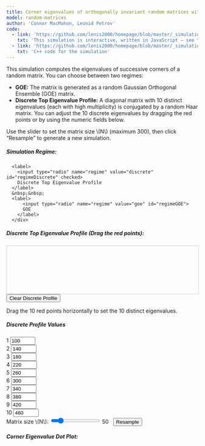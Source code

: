 ```yaml
---
title: Corner eigenvalues of orthogonally invariant random matrices with fixed spectrum
model: random-matrices
author: 'Connor MacMahon, Leonid Petrov'
code:
  - link: 'https://github.com/lenis2000/homepage/blob/master/_simulations/random-matrices/2025-02-04-unitary-corners.md'
    txt: 'This simulation is interactive, written in JavaScript – see the source code of this page at the link'
  - link: 'https://github.com/lenis2000/homepage/blob/master/_simulations/random-matrices/2025-02-04-unitary-corners.cpp'
    txt: 'C++ code for the simulation'
---
```


<script src="{{site.url}}/js/d3.v7.min.js"></script>
<script src="{{site.url}}/js/2025-02-04-unitary-corners.js"></script>

<div class="row">
  <div class="col-12 mb-3">
    <p>
      This simulation computes the eigenvalues of successive corners of a random matrix.
      You can choose between two regimes:
    </p>
    <ul>
      <li>
        <strong>GOE:</strong> The matrix is generated as a random Gaussian Orthogonal Ensemble (GOE) matrix.
      </li>
      <li>
        <strong>Discrete Top Eigenvalue Profile:</strong> A diagonal matrix with 10 distinct eigenvalues (each with high multiplicity) is conjugated by a random Haar matrix.
        You can adjust the 10 discrete eigenvalues by dragging the red points or by using the numeric fields below.
      </li>
    </ul>
    <p>
      Use the slider to set the matrix size \(N\) (maximum 300), then click “Resample” to generate a new simulation.
    </p>
  </div>
</div>

<div class="row">
  <div class="col-12">
      <h5>Simulation Regime:</h5>
      <div class="mb-3">

      <label>
        <input type="radio" name="regime" value="discrete" id="regimeDiscrete" checked>
        Discrete Top Eigenvalue Profile
      </label>
      &nbsp;&nbsp;
      <label>
          <input type="radio" name="regime" value="goe" id="regimeGOE">
          GOE
        </label>
      </div>
  </div>
</div>

<!-- Discrete density plot container with responsive SVG -->
<div class="row" id="discreteDensityContainer">
  <div class="col-12">
      <h5>Discrete Top Eigenvalue Profile (Drag the red points):</h5>
      <!-- The SVG now uses a viewBox and 100% width so that it fits Bootstrap’s grid -->
      <svg id="discreteDensitySVG" viewBox="0 0 600 150" style="border:1px solid #ccc; width: 100%; height: auto;"></svg>
      <button id="clearDensityBtn" class="btn btn-secondary mt-2">Clear Discrete Profile</button>
      <p class="mt-2">
        Drag the 10 red points horizontally to set the 10 distinct eigenvalues.
      </p>
  </div>
</div>

<!-- New row: Numeric input fields for the discrete profile -->
<div class="row" id="discreteFieldsContainer">
  <div class="col-12">
    <h5>Discrete Profile Values</h5>
    <div class="row">
      <!-- Here we create 10 numeric fields.
           On larger screens each will take a small column (col-md-1) while on extra-small screens they take half the width (col-6). -->
           <div class="col-4 col-md-1 mb-2 text-center">
              <label for="discreteField0" class="form-label">1</label>
              <input type="number" id="discreteField0" class="form-control" step="10" value="100" style="width: 5em">
           </div>
           <div class="col-4 col-md-1 mb-2 text-center">
              <label for="discreteField1" class="form-label">2</label>
              <input type="number" id="discreteField1" class="form-control" step="10" value="140" style="width: 5em">
           </div>
           <div class="col-4 col-md-1 mb-2 text-center">
              <label for="discreteField2" class="form-label">3</label>
              <input type="number" id="discreteField2" class="form-control" step="10" value="180" style="width: 5em">
           </div>
           <div class="col-4 col-md-1 mb-2 text-center">
              <label for="discreteField3" class="form-label">4</label>
              <input type="number" id="discreteField3" class="form-control" step="10" value="220" style="width: 5em">
           </div>
           <div class="col-4 col-md-1 mb-2 text-center">
              <label for="discreteField4" class="form-label">5</label>
              <input type="number" id="discreteField4" class="form-control" step="10" value="260" style="width: 5em">
           </div>
           <div class="col-4 col-md-1 mb-2 text-center">
              <label for="discreteField5" class="form-label">6</label>
              <input type="number" id="discreteField5" class="form-control" step="10" value="300" style="width: 5em">
           </div>
           <div class="col-4 col-md-1 mb-2 text-center">
              <label for="discreteField6" class="form-label">7</label>
              <input type="number" id="discreteField6" class="form-control" step="10" value="340" style="width: 5em">
           </div>
           <div class="col-4 col-md-1 mb-2 text-center">
              <label for="discreteField7" class="form-label">8</label>
              <input type="number" id="discreteField7" class="form-control" step="10" value="380" style="width: 5em">
           </div>
           <div class="col-4 col-md-1 mb-2 text-center">
              <label for="discreteField8" class="form-label">9</label>
              <input type="number" id="discreteField8" class="form-control" step="10" value="420" style="width: 5em">
           </div>
           <div class="col-4 col-md-1 mb-2 text-center">
              <label for="discreteField9" class="form-label">10</label>
              <input type="number" id="discreteField9" class="form-control" step="10" value="460" style="width: 5em">
           </div>
         </div>
       </div>
     </div>

<!-- Only one button: Resample -->
<div class="row">
  <div class="col-12 col-lg-8">
    <div class="controls mb-3">
      <label for="nInput">Matrix size \(N\):</label>
      <input id="nInput" type="range" min="2" max="300" step="1" value="50" />
      <span id="nValue">50</span>&nbsp;&nbsp;
      <button id="resampleBtn" class="btn btn-primary">Resample</button>
    </div>
  </div>
</div>

<div class="row">
  <div class="col-12">
      <h5>Corner Eigenvalue Dot Plot:</h5>
      <svg id="cornerEigenvalsPlot" width="100%" style="min-height: 500px;"></svg>
  </div>
</div>

<script>
// NOTE: We do not declare "Module" here because it is provided by the Emscripten module.

let computedData = [];
let currentN = 50;
// Persistent allocation for discrete mode: a buffer for 10 doubles (80 bytes).
let discreteBufferPtr = null;

const discreteSVG = d3.select("#discreteDensitySVG");
const numDiscretePoints = 10;
let discretePoints = d3.range(numDiscretePoints).map(i => ({ x: 100 + i * 40, y: 75 }));

// Function to update the red circles in the discrete density plot.
// Also updates the numeric fields.
function updateDiscreteDrawing() {
    const circles = discreteSVG.selectAll("circle").data(discretePoints);
    circles.enter().append("circle")
        .attr("r", 5)
        .attr("fill", "red")
        .call(d3.drag()
            .on("drag", function(event, d) {
                // Clamp the x coordinate between 0 and 600.
                d.x = Math.max(0, Math.min(600, event.x));
                d3.select(this).attr("cx", d.x);
                updateDiscreteFields();
            })
        )
        .merge(circles)
        .attr("cx", d => d.x)
        .attr("cy", d => d.y);
    circles.exit().remove();
    updateDiscreteFields();
}

// Update the numeric fields to match the current discretePoints values.
function updateDiscreteFields() {
    discretePoints.forEach((pt, i) => {
        const field = document.getElementById("discreteField" + i);
        if (field) {
            field.value = pt.x.toFixed(1);
        }
    });
}

function updateRegimeDisplay() {
    if (document.getElementById("regimeGOE").checked) {
        d3.select("#discreteDensityContainer").style("display", "none");
        d3.select("#discreteFieldsContainer").style("display", "none");
    } else {
        d3.select("#discreteDensityContainer").style("display", "block");
        d3.select("#discreteFieldsContainer").style("display", "block");
        updateDiscreteDrawing();
    }
}
document.getElementById("regimeGOE").addEventListener("change", updateRegimeDisplay);
document.getElementById("regimeDiscrete").addEventListener("change", updateRegimeDisplay);

document.getElementById("clearDensityBtn").addEventListener("click", () => {
    discretePoints = d3.range(numDiscretePoints).map(i => ({ x: 100 + i * 40, y: 75 }));
    updateDiscreteDrawing();
});

// Set up change listeners for the numeric input fields so that when a field is modified,
// the corresponding discrete point is updated and the drawing is refreshed.
for (let i = 0; i < numDiscretePoints; i++) {
    const field = document.getElementById("discreteField" + i);
    if (field) {
        field.addEventListener("change", function() {
            discretePoints[i].x = parseFloat(this.value);
            updateDiscreteDrawing();
        });
    }
}

async function initWasm() {
    try {
        await new Promise(resolve => {
            if (Module.ready) resolve();
            else Module.onRuntimeInitialized = resolve;
        });
        document.getElementById("nInput").value = 50;
        document.getElementById("nValue").textContent = 50;
        updateRegimeDisplay();
        updateDiscreteDrawing();
        // Allocate persistent buffer for discrete mode (10 doubles) once.
        const malloc = Module["malloc"] || Module._malloc;
        discreteBufferPtr = malloc(10 * Float64Array.BYTES_PER_ELEMENT);
        updateSimulation();
    } catch (error) {
        document.body.innerHTML += `<p style="color: red">Error loading WASM: ${error.message}</p>`;
    }
}

function updateSimulation() {
    const N = parseInt(document.getElementById("nInput").value, 10);
    currentN = N;
    const totalPoints = N * (N + 1) / 2;
    let ptr;
    if (document.getElementById("regimeGOE").checked) {
         ptr = Module._computeCornerEigenvalues(N);
    } else {
         // Sort the discrete eigenvalues from the numeric fields (via discretePoints.x).
         let sortedPoints = discretePoints.map(d => d.x).sort((a, b) => a - b);
         let eigenArray = new Float64Array(sortedPoints);
         // Use the persistent discreteBufferPtr.
         Module.HEAPF64.set(eigenArray, discreteBufferPtr / 8);
         ptr = Module._computeCornerEigenvaluesDiscrete(N, discreteBufferPtr);
    }
    const expectedBytes = 2 * totalPoints * 8;
    if (ptr + expectedBytes > Module.HEAPF64.buffer.byteLength) {
        return;
    }
    computedData = Array.from(new Float64Array(Module.HEAPF64.buffer, ptr, 2 * totalPoints));
    drawCornerEigenvaluePlot(computedData, N);
}

function drawCornerEigenvaluePlot(points, N) {
    const svg = d3.select("#cornerEigenvalsPlot");
    svg.selectAll("*").remove();
    const totalPoints = points.length / 2;
    const data = [];
    for (let i = 0; i < totalPoints; i++) {
        data.push({ corner: points[2 * i], eigen: points[2 * i + 1] });
    }
    const margin = { top: 20, right: 30, bottom: 40, left: 50 };
    const width = svg.node().getBoundingClientRect().width;
    const height = svg.node().getBoundingClientRect().height;
    const xScale = d3.scaleLinear()
        .domain(d3.extent(data, d => d.eigen))
        .nice()
        .range([margin.left, width - margin.right]);
    const yScale = d3.scaleLinear()
        .domain([0, N])
        .nice()
        .range([height - margin.bottom, margin.top]);
    const xAxis = d3.axisBottom(xScale);
    const yAxis = d3.axisLeft(yScale);
    svg.append("g")
        .attr("transform", `translate(0,${height - margin.bottom})`)
        .call(xAxis);
    svg.append("g")
        .attr("transform", `translate(${margin.left},0)`)
        .call(yAxis);
    svg.append("g")
        .selectAll("circle")
        .data(data)
        .join("circle")
        .attr("cx", d => xScale(d.eigen))
        .attr("cy", d => yScale(d.corner))
        .attr("r", 1.5)
        .attr("fill", "#00204E");
}

document.getElementById("resampleBtn").addEventListener("click", updateSimulation);
document.getElementById("nInput").addEventListener("input", e => {
    document.getElementById("nValue").textContent = e.target.value;
});

initWasm();
</script>

